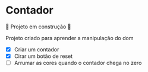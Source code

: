 # Contador

:construction: Projeto em construção :construction:

Projeto criado para aprender a manipulação do dom

- [x] Criar um contador
- [x] Cirar um botão de reset
- [ ] Arrumar as cores quando o contador chega no zero
